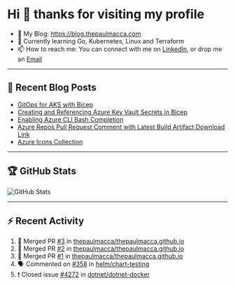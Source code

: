 # Hi 👋 thanks for visiting my profile

- 💬 My Blog: <https://blog.thepaulmacca.com>
- 🌱 Currently learning Go, Kubernetes, Linux and Terraform
- 📫 How to reach me: You can connect with me on [LinkedIn](https://www.linkedin.com/in/thepaulmacca/), or drop me an [Email](mailto:pm@thepaulmacca.com)

---

## :blue_book: Recent Blog Posts
<!-- BLOG-POST-LIST:START -->
- [GitOps for AKS with Bicep](https://blog.thepaulmacca.com/gitops-for-aks-with-bicep/)
- [Creating and Referencing Azure Key Vault Secrets in Bicep](https://blog.thepaulmacca.com/creating-and-referencing-azure-key-vault-secrets-in-bicep/)
- [Enabling Azure CLI Bash Completion](https://blog.thepaulmacca.com/enabling-azure-cli-bash-completion/)
- [Azure Repos Pull Request Comment with Latest Build Artifact Download Link](https://blog.thepaulmacca.com/azure-repos-pull-request-comment-with-latest-build-artifact-download-link/)
- [Azure Icons Collection](https://blog.thepaulmacca.com/azure-icons-collection/)
<!-- BLOG-POST-LIST:END -->

---

## :trophy: GitHub Stats

![GitHub Stats](https://github-readme-stats.vercel.app/api?username=thepaulmacca&count_private=true&show_icons=true&theme=dark)

---

## :zap: Recent Activity

<!--START_SECTION:activity-->
1. 🎉 Merged PR [#3](https://github.com/thepaulmacca/thepaulmacca.github.io/pull/3) in [thepaulmacca/thepaulmacca.github.io](https://github.com/thepaulmacca/thepaulmacca.github.io)
2. 🎉 Merged PR [#2](https://github.com/thepaulmacca/thepaulmacca.github.io/pull/2) in [thepaulmacca/thepaulmacca.github.io](https://github.com/thepaulmacca/thepaulmacca.github.io)
3. 🎉 Merged PR [#1](https://github.com/thepaulmacca/thepaulmacca.github.io/pull/1) in [thepaulmacca/thepaulmacca.github.io](https://github.com/thepaulmacca/thepaulmacca.github.io)
4. 🗣 Commented on [#358](https://github.com/helm/chart-testing/issues/358) in [helm/chart-testing](https://github.com/helm/chart-testing)
5. ❗️ Closed issue [#4272](https://github.com/dotnet/dotnet-docker/issues/4272) in [dotnet/dotnet-docker](https://github.com/dotnet/dotnet-docker)
<!--END_SECTION:activity-->
